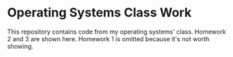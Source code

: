 # Operating Systems Class Work

This repository contains code from my operating systems' class. Homework 2 and 3 are shown here. Homework 1 is omitted because it's not worth showing. 
